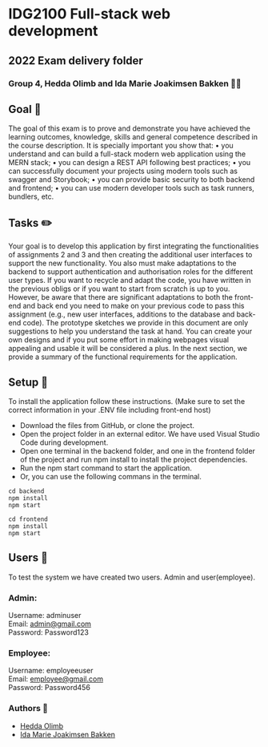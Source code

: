 # IDG2100 Full-stack web development
## 2022 Exam delivery folder 
### Group 4, Hedda Olimb and Ida Marie Joakimsen Bakken :princess::princess:

## Goal :pushpin:
The goal of this exam is to prove and demonstrate you have achieved the learning
outcomes, knowledge, skills and general competence described in the course
description.
It is specially important you show that:
• you understand and can build a full-stack modern web application using
the MERN stack;
• you can design a REST API following best practices;
• you can successfully document your projects using modern tools such
as swagger and Storybook;
• you can provide basic security to both backend and frontend;
• you can use modern developer tools such as task runners, bundlers, etc.

## Tasks :pencil2: 
Your goal is to develop this application by first integrating the functionalities of
assignments 2 and 3 and then creating the additional user interfaces to support the
new functionality. You also must make adaptations to the backend to support
authentication and authorisation roles for the different user types. If you want to
recycle and adapt the code, you have written in the previous obligs or if you want to
start from scratch is up to you. However, be aware that there are significant
adaptations to both the front-end and back end you need to make on your previous
code to pass this assignment (e.g., new user interfaces, additions to the database and
back-end code). The prototype sketches we provide in this document are only
suggestions to help you understand the task at hand. You can create your own
designs and if you put some effort in making webpages visual appealing and usable
it will be considered a plus. In the next section, we provide a summary of the
functional requirements for the application.

## Setup :wrench:
To install the application follow these instructions. (Make sure to set the correct information in your .ENV file including front-end host)

- Download the files from GitHub, or clone the project. 
- Open the project folder in an external editor. We have used Visual Studio Code during development.
- Open one terminal in the backend folder, and one in the frontend folder of the project and run npm install to install the project dependencies.
- Run the npm start command to start the application.
- Or, you can use the following commans in the terminal. 
```console
cd backend
npm install
npm start
```
```console
cd frontend
npm install
npm start
```
## Users :busts_in_silhouette:
To test the system we have created two users. Admin and user(employee). 

### Admin: 
Username: adminuser <br />
Email: admin@gmail.com <br />
Password: Password123 <br />

### Employee: 
Username: employeeuser <br />
Email: employee@gmail.com <br />
Password: Password456 <br />

### Authors :pencil:
- [Hedda Olimb](https://github.com/heddaoli)
- [Ida Marie Joakimsen Bakken](https://github.com/Imbakken)
 

